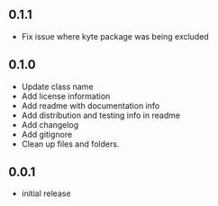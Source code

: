 ## 0.1.1

* Fix issue where kyte package was being excluded

## 0.1.0

* Update class name
* Add license information
* Add readme with documentation info
* Add distribution and testing info in readme
* Add changelog
* Add gitignore
* Clean up files and folders.

## 0.0.1

* initial release